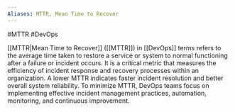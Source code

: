 ```yaml
---
Aliases: MTTR, Mean Time to Recover
---
```

#MTTR #DevOps 

[[MTTR|Mean Time to Recover]] ([[MTTR]]) in [[DevOps]] terms refers to the average time taken to restore a service or system to normal functioning after a failure or incident occurs. It is a critical metric that measures the efficiency of incident response and recovery processes within an organization. A lower MTTR indicates faster incident resolution and better overall system reliability. To minimize MTTR, DevOps teams focus on implementing effective incident management practices, automation, monitoring, and continuous improvement.
